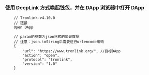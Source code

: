 ### 使用 DeepLink 方式唤起钱包，并在 DApp 浏览器中打开 DApp
```shell 
    // Tronlink-v4.10.0
    // 链接
    Open DApp
```
```shell 
    // param的参数为json格式的协议数据
    // 注意：json.toString后需要进行urlencode编码
    {
    	"url": "https://www.tronlink.org/", //目标DApp
    	"action": "open",
    	"protocol": "tronlink",
    	"version": "1.0"
    }
```

